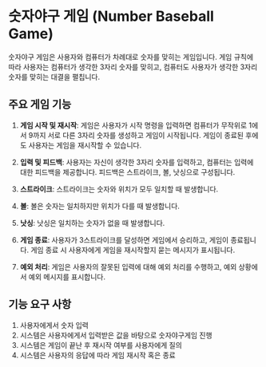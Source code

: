# 숫자야구 게임 (Number Baseball Game)

숫자야구 게임은 사용자와 컴퓨터가 차례대로 숫자를 맞히는 게임입니다. 게임 규칙에 따라 사용자는 컴퓨터가 생각한 3자리 숫자를 맞히고, 컴퓨터도 사용자가 생각한 3자리 숫자를 맞히는 대결을 펼칩니다.

## 주요 게임 기능

1. **게임 시작 및 재시작**: 게임은 사용자가 시작 명령을 입력하면 컴퓨터가 무작위로 1에서 9까지 서로 다른 3자리 숫자를 생성하고 게임이 시작됩니다. 게임이 종료된 후에도 사용자는 게임을 재시작할 수 있습니다.

2. **입력 및 피드백**: 사용자는 자신이 생각한 3자리 숫자를 입력하고, 컴퓨터는 입력에 대한 피드백을 제공합니다. 피드백은 스트라이크, 볼, 낫싱으로 구성됩니다.

3. **스트라이크**: 스트라이크는 숫자와 위치가 모두 일치할 때 발생합니다.

4. **볼**: 볼은 숫자는 일치하지만 위치가 다를 때 발생합니다.

5. **낫싱**: 낫싱은 일치하는 숫자가 없을 때 발생합니다.

6. **게임 종료**: 사용자가 3스트라이크를 달성하면 게임에서 승리하고, 게임이 종료됩니다. 게임 종료 시 사용자에게 게임을 재시작할지 묻는 메시지가 표시됩니다.

7. **예외 처리**: 게임은 사용자의 잘못된 입력에 대해 예외 처리를 수행하고, 예외 상황에서 예외 메시지를 표시합니다.

## 기능 요구 사항

1. 사용자에게서 숫자 입력
2. 시스템은 사용자에게서 입력받은 값을 바탕으로 숫자야구게임 진행
3. 시스템은 게임이 끝난 후 재시작 여부를 사용자에게 질의
4. 시스템은 사용자의 응답에 따라 게임 재시작 혹은 종료 

